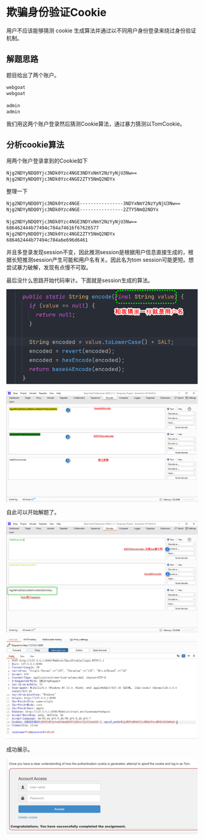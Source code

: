 # 欺骗身份验证Cookie

用户不应该能够猜测 cookie 生成算法并通过以不同用户身份登录来绕过身份验证机制。



## 解题思路

题目给出了两个账户。

```
webgoat
webgoat

admin
admin
```

我们用这两个账户登录然后猜测Cookie算法，通过暴力猜测以TomCookie。

## 分析cookie算法

用两个账户登录拿到的Cookie如下

```
Njg2NDYyNDQ0Yjc3NDk0Yzc4NGE3NDYxNmY2NzYyNjU3Nw==
Njg2NDYyNDQ0Yjc3NDk0Yzc4NGE2ZTY5NmQ2NDYx
```

整理一下

```
Njg2NDYyNDQ0Yjc3NDk0Yzc4NGE----------------3NDYxNmY2NzYyNjU3Nw==
Njg2NDYyNDQ0Yjc3NDk0Yzc4NGE----------------2ZTY5NmQ2NDYx

Njg2NDYyNDQ0Yjc3NDk0Yzc4NGE3NDYxNmY2NzYyNjU3Nw== 686462444b77494c784a74616f67626577
Njg2NDYyNDQ0Yjc3NDk0Yzc4NGE2ZTY5NmQ2NDYx         686462444b77494c784a6e696d6461
```

并且多登录发现session不变，因此推测session是根据用户信息直接生成的，根据长短推测session产生可能和用户名有关。因此名为tom session可能更短。想尝试暴力破解，发现有点慢不可取。

最后没什么思路开始代码审计。下面就是session生成的算法。

![image-20240519015653283](./assets/image-20240519015653283.png)



![image-20240519020759025](./assets/image-20240519020759025.png)

自此可以开始解题了。

![image-20240519021253807](./assets/image-20240519021253807.png)



![image-20240519021749536](./assets/image-20240519021749536.png)

成功展示。

![image-20240519021605461](./assets/image-20240519021605461.png)